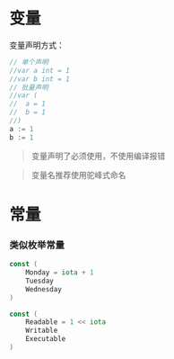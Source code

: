 # 变量

变量声明方式：
```go
// 单个声明
//var a int = 1
//var b int = 1
// 批量声明
//var (
//	a = 1
//	b = 1
//)
a := 1
b := 1
```

> 变量声明了必须使用，不使用编译报错

> 变量名推荐使用驼峰式命名

# 常量

### 类似枚举常量

```go
const (
	Monday = iota + 1
	Tuesday
	Wednesday
)

const (
	Readable = 1 << iota
	Writable
	Executable
)
```

